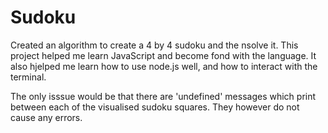 # Sudoku

Created an algorithm to create a 4 by 4 sudoku and the nsolve it. This project helped me learn JavaScript and become fond with the language. It also hjelped me learn how to use node.js well, and how to interact with the terminal.

The only isssue would be that there are 'undefined' messages which print between each of the visualised sudoku squares. They however do not cause any errors.
